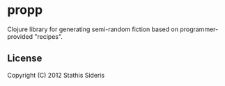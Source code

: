 # propp

Clojure library for generating semi-random fiction based on
programmer-provided "recipes".

## License

Copyright (C) 2012 Stathis Sideris

